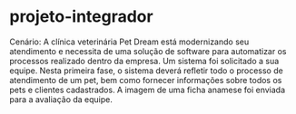 # projeto-integrador

Cenário:
A clínica veterinária Pet Dream está modernizando seu atendimento e necessita de uma solução de software para automatizar os processos realizado dentro da empresa. Um sistema foi solicitado a sua equipe.
Nesta primeira fase, o sistema deverá refletir todo o processo de atendimento de um pet, bem como fornecer informações sobre todos os pets e clientes cadastrados. A imagem de uma ficha anamese foi enviada para a avaliação da equipe.
